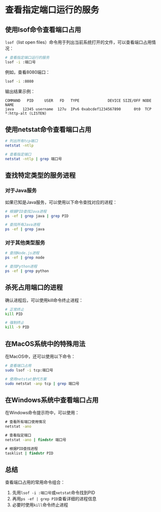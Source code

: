 # 查看指定端口运行的服务

## 使用lsof命令查看端口占用

`lsof`（list open files）命令用于列出当前系统打开的文件，可以查看端口占用情况：

```bash
# 查看指定端口运行的服务
lsof -i :端口号
```

例如，查看8080端口：

```bash
lsof -i :8080
```

输出结果示例：
```
COMMAND   PID     USER   FD   TYPE             DEVICE SIZE/OFF NODE NAME
java    12345 username  127u  IPv6 0xabcdef1234567890      0t0  TCP *:http-alt (LISTEN)
```

## 使用netstat命令查看端口占用

```bash
# 列出所有tcp端口
netstat -ntlp

# 查看指定端口
netstat -ntlp | grep 端口号
```

## 查找特定类型的服务进程

### 对于Java服务

如果已知是Java服务，可以使用以下命令查找对应的进程：

```bash
# 根据PID查找Java进程
ps -ef | grep java | grep PID

# 查找所有Java进程
ps -ef | grep java
```

### 对于其他类型服务

```bash
# 查找Node.js进程
ps -ef | grep node

# 查找Python进程
ps -ef | grep python
```

## 杀死占用端口的进程

确认进程后，可以使用kill命令终止进程：

```bash
# 正常终止
kill PID

# 强制终止
kill -9 PID
```

## 在MacOS系统中的特殊用法

在MacOS中，还可以使用以下命令：

```bash
# 查看端口占用
sudo lsof -i tcp:端口号

# 使用netstat替代方案
sudo netstat -anp tcp | grep 端口号
```

## 在Windows系统中查看端口占用

在Windows命令提示符中，可以使用：

```cmd
# 查看所有端口使用情况
netstat -ano

# 查看指定端口
netstat -ano | findstr 端口号

# 根据PID查找进程
tasklist | findstr PID
```

## 总结

查看端口占用的常用命令组合：
1. 先用`lsof -i :端口号`或`netstat`命令找到PID
2. 再用`ps -ef | grep PID`查看详细的进程信息
3. 必要时使用`kill`命令终止进程
